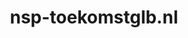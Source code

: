 ---
layout: post
title:  "nsp-toekomstglb.nl"
internal_url:  "/data/nsp-toekomstglb.nl.html"
categories: dutchgov
---
